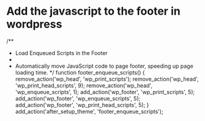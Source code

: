 


<h1>Add the javascript to the footer in wordpress</h1>

/**
 * Load Enqueued Scripts in the Footer
 *
 * Automatically move JavaScript code to page footer, speeding up page loading time.
 */
function footer_enqueue_scripts() {
   remove_action('wp_head', 'wp_print_scripts');
    remove_action('wp_head', 'wp_print_head_scripts', 9);
    remove_action('wp_head', 'wp_enqueue_scripts', 1);
    add_action('wp_footer', 'wp_print_scripts', 5);
    add_action('wp_footer', 'wp_enqueue_scripts', 5);
    add_action('wp_footer', 'wp_print_head_scripts', 5);
}
add_action('after_setup_theme', 'footer_enqueue_scripts');
